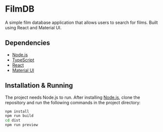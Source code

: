 # FilmDB
A simple film database application that allows users to search for films.
Built using React and Material UI.

## Dependencies
- [Node.js](https://nodejs.org/en)
- [TypeScript](https://www.typescriptlang.org)
- [React](https://reactjs.org)
- [Material UI](https://material-ui.com)

## Installation & Running
The project needs Node.js to run. After installing [Node.js](https://nodejs.org/en), clone the repository and run the following commands in the project directory:
```bash
npm install
npm run build
cd dist
npm run preview
```